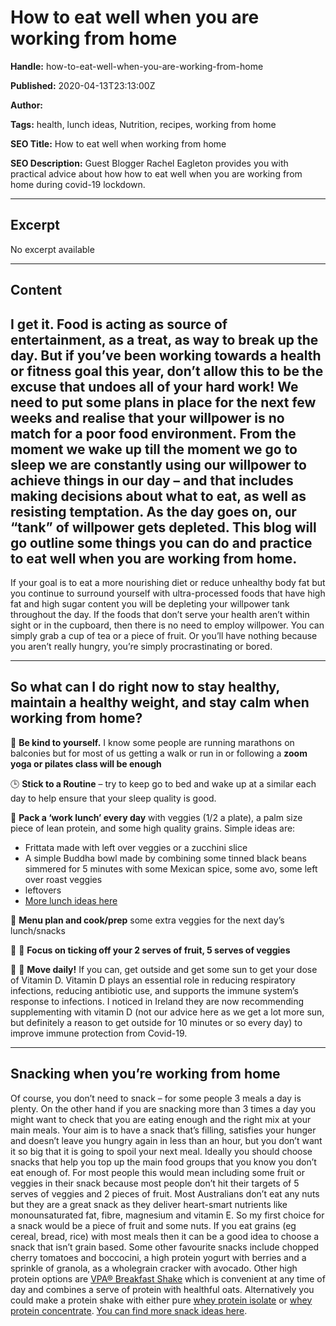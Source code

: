# How to eat well when you are working from home

**Handle:** how-to-eat-well-when-you-are-working-from-home

**Published:** 2020-04-13T23:13:00Z

**Author:**  

**Tags:** health, lunch ideas, Nutrition, recipes, working from home

**SEO Title:** How to eat well when working from home

**SEO Description:** Guest Blogger Rachel Eagleton provides you with practical advice about how how to eat well when you are working from home during covid-19 lockdown.

---

## Excerpt

No excerpt available

---

## Content

## I get it. Food is acting as source of entertainment, as a treat, as way to break up the day. But if you’ve been working towards a health or fitness goal this year, don’t allow this to be the excuse that undoes all of your hard work! We need to put some plans in place for the next few weeks and realise that your willpower is no match for a poor food environment. From the moment we wake up till the moment we go to sleep we are constantly using our willpower to achieve things in our day – and that includes making decisions about what to eat, as well as resisting temptation. As the day goes on, our “tank” of willpower gets depleted. This blog will go outline some things you can do and practice to eat well when you are working from home.

If your goal is to eat a more nourishing diet or reduce unhealthy body fat but you continue to surround yourself with ultra-processed foods that have high fat and high sugar content you will be depleting your willpower tank throughout the day. If the foods that don’t serve your health aren’t within sight or in the cupboard, then there is no need to employ willpower. You can simply grab a cup of tea or a piece of fruit. Or you’ll have nothing because you aren’t really hungry, you’re simply procrastinating or bored.

---

## So what can I do right now to stay healthy, maintain a healthy weight, and stay calm when working from home?

🤗 **Be kind to yourself.** I know some people are running marathons on balconies but for most of us getting a walk or run in or following a **zoom yoga or pilates class will be enough**

🕒 **Stick to a Routine** – try to keep go to bed and wake up at a similar each day to help ensure that your sleep quality is good.

🥪 **Pack a ‘work lunch’ every day** with veggies (1/2 a plate), a palm size piece of lean protein, and some high quality grains. Simple ideas are:
- Frittata made with left over veggies or a zucchini slice
- A simple Buddha bowl made by combining some tinned black beans simmered for 5 minutes with some Mexican spice, some avo, some left over roast veggies
- leftovers
- [More lunch ideas here](https://www.racheleagleton.com.au/blog/5-easy-office-lunches-1)

🌽 **Menu plan and cook/prep** some extra veggies for the next day’s lunch/snacks

🍇 🥕 **Focus on ticking off your 2 serves of fruit, 5 serves of veggies**

🏃 🧘 **Move daily!** If you can, get outside and get some sun to get your dose of Vitamin D. Vitamin D plays an essential role in reducing respiratory infections, reducing antibiotic use, and supports the immune system’s response to infections. I noticed in Ireland they are now recommending supplementing with vitamin D (not our advice here as we get a lot more sun, but definitely a reason to get outside for 10 minutes or so every day) to improve immune protection from Covid-19.

---

## Snacking when you’re working from home

Of course, you don’t need to snack – for some people 3 meals a day is plenty. On the other hand if you are snacking more than 3 times a day you might want to check that you are eating enough and the right mix at your main meals. Your aim is to have a snack that’s filling, satisfies your hunger and doesn’t leave you hungry again in less than an hour, but you don’t want it so big that it is going to spoil your next meal. Ideally you should choose snacks that help you top up the main food groups that you know you don’t eat enough of. For most people this would mean including some fruit or veggies in their snack because most people don’t hit their targets of 5 serves of veggies and 2 pieces of fruit. Most Australians don’t eat any nuts but they are a great snack as they deliver heart-smart nutrients like monounsaturated fat, fibre, magnesium and vitamin E. So my first choice for a snack would be a piece of fruit and some nuts. If you eat grains (eg cereal, bread, rice) with most meals then it can be a good idea to choose a snack that isn’t grain based. Some other favourite snacks include chopped cherry tomatoes and boccocini, a high protein yogurt with berries and a sprinkle of granola, as a wholegrain cracker with avocado. Other high protein options are [VPA® Breakfast Shake](/products/breakfast-shake) which is convenient at any time of day and combines a serve of protein with healthful oats. Alternatively you could make a protein shake with either pure [whey protein isolate](/products/whey-isolate-protein-powder) or [whey protein concentrate](/products/premium-whey-wpc). [You can find more snack ideas here](https://www.racheleagleton.com.au/blog/make-over-your-snack).

